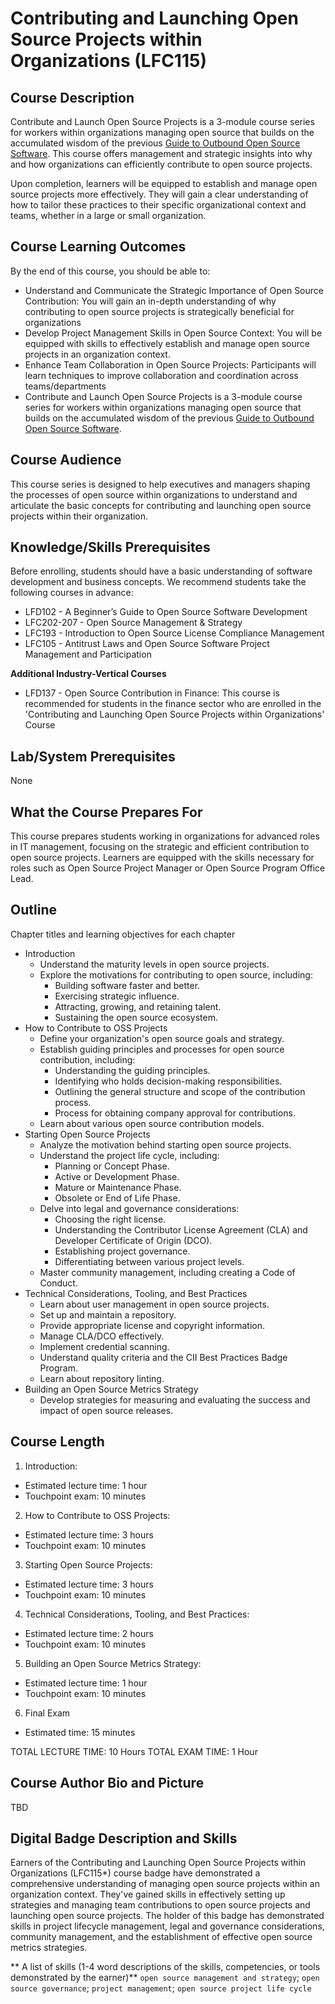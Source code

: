 # Contributing and Launching Open Source Projects within Organizations (LFC115)

## Course Description 

Contribute and Launch Open Source Projects is a 3-module course series for workers within organizations managing open source that builds on the accumulated wisdom of the previous [Guide to Outbound Open Source Software](https://todogroup.org/guides/outbound-oss/). This course offers management and strategic insights into why and how organizations can efficiently contribute to open source projects.

Upon completion, learners will be equipped to establish and manage open source projects more effectively. They will gain a clear understanding of how to tailor these practices to their specific organizational context and teams, whether in a large or small organization.

## Course Learning Outcomes

By the end of this course, you should be able to:

* Understand and Communicate the Strategic Importance of Open Source Contribution: You will gain an in-depth understanding of why contributing to open source projects is strategically beneficial for organizations
* Develop Project Management Skills in Open Source Context: You will be equipped with skills to effectively establish and manage open source projects in an organization context.
* Enhance Team Collaboration in Open Source Projects: Participants will learn techniques to improve collaboration and coordination across teams/departments
* Contribute and Launch Open Source Projects is a 3-module course series for workers within organizations managing open source that builds on the accumulated wisdom of the previous [Guide to Outbound Open Source Software](https://todogroup.org/guides/outbound-oss/).

## Course Audience

This course series is designed to help executives and managers shaping the processes of open source within organizations to understand and articulate the basic concepts for contributing and launching open source projects within their organization.

## Knowledge/Skills Prerequisites

Before enrolling, students should have a basic understanding of software development and business concepts. We recommend students take the following courses in advance:

* LFD102 - A Beginner’s Guide to Open Source Software Development
* LFC202-207 - Open Source Management & Strategy
* LFC193  - Introduction to Open Source License Compliance Management
* LFC105 - Antitrust Laws and Open Source Software Project Management and Participation

**Additional Industry-Vertical Courses**

* LFD137 - Open Source Contribution in Finance: This course is recommended for students in the finance sector who are enrolled in the 'Contributing and Launching Open Source Projects within Organizations' Course
  
## Lab/System Prerequisites

None

## What the Course Prepares For

This course prepares students working in organizations for advanced roles in IT management, focusing on the strategic and efficient contribution to open source projects. Learners are equipped with the skills necessary for roles such as Open Source Project Manager or Open Source Program Office Lead.

## Outline
Chapter titles and learning objectives for each chapter

* Introduction
  * Understand the maturity levels in open source projects.
  * Explore the motivations for contributing to open source, including:
       * Building software faster and better.
       * Exercising strategic influence.
       * Attracting, growing, and retaining talent.
       * Sustaining the open source ecosystem.
* How to Contribute to OSS Projects
  * Define your organization's open source goals and strategy.
  * Establish guiding principles and processes for open source contribution, including:
       * Understanding the guiding principles.
       * Identifying who holds decision-making responsibilities.
       * Outlining the general structure and scope of the contribution process.
       * Process for obtaining company approval for contributions.
  * Learn about various open source contribution models.
* Starting Open Source Projects
  * Analyze the motivation behind starting open source projects.
  * Understand the project life cycle, including:
     * Planning or Concept Phase.
     * Active or Development Phase.
     * Mature or Maintenance Phase.
     * Obsolete or End of Life Phase.
  * Delve into legal and governance considerations:
     * Choosing the right license.
     * Understanding the Contributor License Agreement (CLA) and Developer Certificate of Origin (DCO).
     * Establishing project governance.
     * Differentiating between various project levels.
  * Master community management, including creating a Code of Conduct.
* Technical Considerations, Tooling, and Best Practices
  * Learn about user management in open source projects.
  * Set up and maintain a repository.
  * Provide appropriate license and copyright information.
  * Manage CLA/DCO effectively.
  * Implement credential scanning.
  * Understand quality criteria and the CII Best Practices Badge Program.
  * Learn about repository linting.
* Building an Open Source Metrics Strategy
  * Develop strategies for measuring and evaluating the success and impact of open source releases.

## Course Length 

1. Introduction:
* Estimated lecture time: 1 hour
* Touchpoint exam: 10 minutes
2. How to Contribute to OSS Projects:
* Estimated lecture time: 3 hours
* Touchpoint exam: 10 minutes
3. Starting Open Source Projects:
* Estimated lecture time:  3 hours
* Touchpoint exam: 10 minutes
4. Technical Considerations, Tooling, and Best Practices:
* Estimated lecture time: 2 hours
* Touchpoint exam: 10 minutes
5. Building an Open Source Metrics Strategy:
* Estimated lecture time: 1 hour
* Touchpoint exam: 10 minutes

6. Final Exam
* Estimated time: 15 minutes

TOTAL LECTURE TIME: 10 Hours
TOTAL EXAM TIME: 1 Hour


## Course Author Bio and Picture

TBD


## Digital Badge Description and Skills

Earners of the Contributing and Launching Open Source Projects within Organizations (LFC115*) course badge have demonstrated a comprehensive understanding of managing open source projects within an organization context. They've gained skills in effectively setting up strategies and managing team contributions to open source projects and launching open source projects. The holder of this badge has demonstrated skills in project lifecycle management, legal and governance considerations, community management, and the establishment of effective open source metrics strategies.

** A list of skills (1-4 word descriptions of the skills, competencies, or tools demonstrated by the earner)**
`open source management and strategy`; `open source governance`; `project management`; `open source project life cycle`
